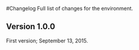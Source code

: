 #Changelog
Full list of changes for the environment.
## Version 1.0.0
First version; September 13, 2015.